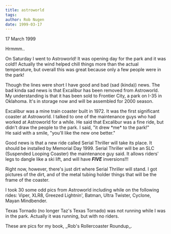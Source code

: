 ```yaml
---
title: astroworld
tags: 
author: Rob Nugen
date: 1999-03-17
---
```


<p class=date>17 March 1999</p>

<p>Hrmmm..

<p>On Saturday I went to Astroworld!  It was opening day for the park and it was cold!!  Actually the wind helped chill things more than the actual temperature, but overall this was great because only a few people were in the park!

<p>Though the lines were short I have good and bad (sad (kinda)) news.  The bad kinda sad news is that Excalibur has been removed from Astroworld.  My understanding is that it has been sold to Frontier City, a park on I-35 in Oklahoma.  It's in storage now and will be assembled for 2000 season.

<p>Excalibur was a mine train coaster built in 1972. It was the first significant coaster at Astroworld. I talked to one of the maintenance guys who had worked at Astroworld for a while. He said that Excalibur was a fine ride, but didn't draw the people to the park. I said, "it drew *me* to the park!" 
<br>He said with a smile, "you'll like the new one better."

<p>Good news is that a new ride called Serial Thriller will take its place.  It should be installed by Memorial Day 1999. Serial Thriller will be an SLC (Suspended Looping Coaster) the maintenance guy said.  It allows riders' legs to dangle like a ski lift, and will have <em><b>FIVE</b></em> inversions!!!

<p>Right now, however, there's just dirt where Serial Thriller will stand.  I got pictures of the dirt, and of the metal tubing holder things that will be the frame of the coaster.

<p>I took 30 some odd pics from Astroworld including while on the
following rides: Viper, XLR8, Greezed Lightnin', Batman, Ultra Twister, Cyclone, Mayan Mindbender.

<p>Texas Tornado (no longer Taz's Texas Tornado) was not running while I was in the park. Actually it was running, but with no riders.

<p>These are pics for my book, _Rob's Rollercoaster Roundup_.

